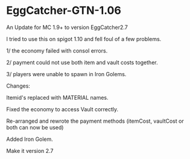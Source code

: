 # EggCatcher-GTN-1.06
An Update for MC 1.9+ to version EggCatcher2.7

I tried to use this on spigot 1.10 and fell foul of a few problems.

1/ the economy failed with consol errors.

2/ payment could not use both item and vault costs together.

3/ players were unable to spawn in Iron Golems.

Changes:

Itemid's replaced with MATERIAL names.

Fixed the economy to access Vault correctly.

Re-arranged and rewrote the payment methods (itemCost, vaultCost or both can now be used)

Added Iron Golem.

Make it version 2.7
